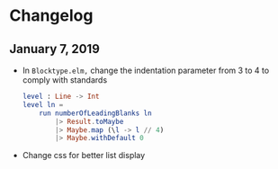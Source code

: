 # Changelog

## January 7, 2019

- In `Blocktype.elm,` change the indentation parameter from 3 to 
4 to comply with standards

    ```elm
    level : Line -> Int
    level ln =
        run numberOfLeadingBlanks ln
            |> Result.toMaybe
            |> Maybe.map (\l -> l // 4)
            |> Maybe.withDefault 0
    ``` 
  
  
- Change css for better list display
